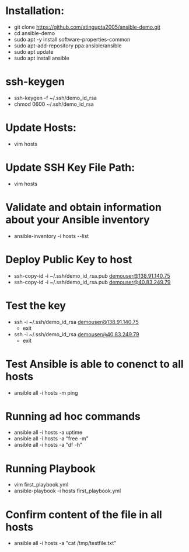 # Installation:
 - git clone https://github.com/atingupta2005/ansible-demo.git
 - cd ansible-demo
 - sudo apt -y install software-properties-common
 - sudo apt-add-repository ppa:ansible/ansible
 - sudo apt update
 - sudo apt install ansible

# ssh-keygen
 - ssh-keygen -f ~/.ssh/demo_id_rsa
 - chmod 0600 ~/.ssh/demo_id_rsa

# Update Hosts:
 - vim hosts

# Update SSH Key File Path:
 - vim hosts

# Validate and obtain information about your Ansible inventory
 - ansible-inventory -i hosts --list

# Deploy Public Key to host
 - ssh-copy-id -i ~/.ssh/demo_id_rsa.pub demouser@138.91.140.75
 - ssh-copy-id -i ~/.ssh/demo_id_rsa.pub demouser@40.83.249.79

# Test the key
 - ssh -i ~/.ssh/demo_id_rsa demouser@138.91.140.75
   - exit
 - ssh -i ~/.ssh/demo_id_rsa demouser@40.83.249.79
   - exit

# Test Ansible is able to conenct to all hosts
 - ansible all -i hosts -m ping

# Running ad hoc commands
- ansible all -i hosts -a uptime
- ansible all -i hosts -a "free -m"
- ansible all -i hosts -a "df -h"

# Running Playbook
- vim first_playbook.yml
- ansible-playbook -i hosts first_playbook.yml

# Confirm content of the file in all hosts
- ansible all -i hosts -a "cat /tmp/testfile.txt"
